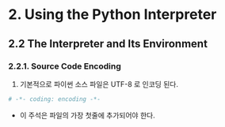# 2. Using the Python Interpreter

## 2.2 The Interpreter and Its Environment

### 2.2.1. Source Code Encoding

1. 기본적으로 파이썬 소스 파일은 UTF-8 로 인코딩 된다.

```python
# -*- coding: encoding -*-
```

* 이 주석은 파일의 가장 첫줄에 추가되어야 한다.